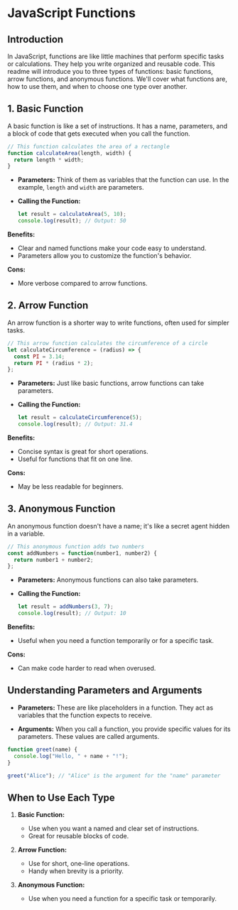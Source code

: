 # JavaScript Functions

## Introduction

In JavaScript, functions are like little machines that perform specific tasks or calculations. They help you write organized and reusable code. This readme will introduce you to three types of functions: basic functions, arrow functions, and anonymous functions. We'll cover what functions are, how to use them, and when to choose one type over another.

## 1. Basic Function

A basic function is like a set of instructions. It has a name, parameters, and a block of code that gets executed when you call the function.

```javascript
// This function calculates the area of a rectangle
function calculateArea(length, width) {
  return length * width;
}
```

- **Parameters:** Think of them as variables that the function can use. In the example, `length` and `width` are parameters.

- **Calling the Function:**
  ```javascript
  let result = calculateArea(5, 10);
  console.log(result); // Output: 50
  ```

**Benefits:**
- Clear and named functions make your code easy to understand.
- Parameters allow you to customize the function's behavior.

**Cons:**
- More verbose compared to arrow functions.

## 2. Arrow Function

An arrow function is a shorter way to write functions, often used for simpler tasks.

```javascript
// This arrow function calculates the circumference of a circle
let calculateCircumference = (radius) => {
  const PI = 3.14;
  return PI * (radius * 2);
};
```

- **Parameters:** Just like basic functions, arrow functions can take parameters.

- **Calling the Function:**
  ```javascript
  let result = calculateCircumference(5);
  console.log(result); // Output: 31.4
  ```

**Benefits:**
- Concise syntax is great for short operations.
- Useful for functions that fit on one line.

**Cons:**
- May be less readable for beginners.

## 3. Anonymous Function

An anonymous function doesn't have a name; it's like a secret agent hidden in a variable.

```javascript
// This anonymous function adds two numbers
const addNumbers = function(number1, number2) {
  return number1 + number2;
};
```

- **Parameters:** Anonymous functions can also take parameters.

- **Calling the Function:**
  ```javascript
  let result = addNumbers(3, 7);
  console.log(result); // Output: 10
  ```

**Benefits:**
- Useful when you need a function temporarily or for a specific task.

**Cons:**
- Can make code harder to read when overused.

## Understanding Parameters and Arguments

- **Parameters:** These are like placeholders in a function. They act as variables that the function expects to receive.

- **Arguments:** When you call a function, you provide specific values for its parameters. These values are called arguments.

```javascript
function greet(name) {
  console.log("Hello, " + name + "!");
}

greet("Alice"); // "Alice" is the argument for the "name" parameter
```

## When to Use Each Type

1. **Basic Function:**
   - Use when you want a named and clear set of instructions.
   - Great for reusable blocks of code.

2. **Arrow Function:**
   - Use for short, one-line operations.
   - Handy when brevity is a priority.

3. **Anonymous Function:**
   - Use when you need a function for a specific task or temporarily.